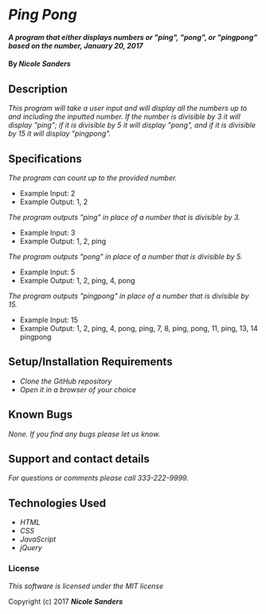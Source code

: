 # _Ping Pong_

#### _A program that either displays numbers or "ping", "pong", or "pingpong" based on the number, January 20, 2017_

#### By _**Nicole Sanders**_

## Description

_This program will take a user input and will display all the numbers up to and including the inputted number. If the number is divisible by 3 it will display "ping"; if it is divisible by 5 it will display "pong", and if it is divisible by 15 it will display "pingpong"._

## Specifications

_The program can count up to the provided number._

* Example Input: 2
* Example Output: 1, 2

_The program outputs "ping" in place of a number that is divisible by 3._

* Example Input: 3
* Example Output: 1, 2, ping

_The program outputs "pong" in place of a number that is divisible by 5._

* Example Input: 5
* Example Output: 1, 2, ping, 4, pong

_The program outputs "pingpong" in place of a number that is divisible by 15._

* Example Input: 15
* Example Output: 1, 2, ping, 4, pong, ping, 7, 8, ping, pong, 11, ping, 13, 14 pingpong

## Setup/Installation Requirements

* _Clone the GitHub repository_
* _Open it in a browser of your choice_

## Known Bugs

_None. If you find any bugs please let us know._

## Support and contact details

_For questions or comments please call 333-222-9999._

## Technologies Used

* _HTML_
* _CSS_
* _JavaScript_
* _jQuery_

### License

*This software is licensed under the MIT license*

Copyright (c) 2017 **_Nicole Sanders_**
